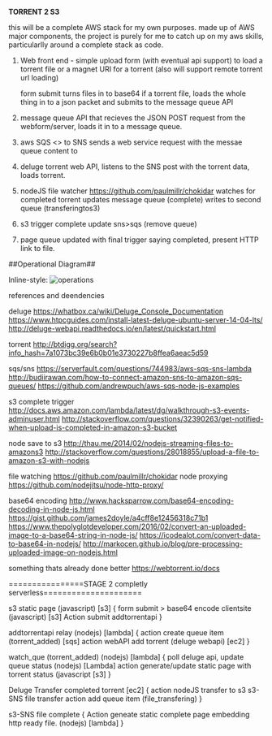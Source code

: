 **TORRENT 2 S3**

this will be a complete AWS stack for my own purposes.
made up of AWS major components, the project is purely for me to catch up on my aws skills, particularlly around a complete stack as code.


1. Web front end - simple upload form (with eventual api support) to load a torrent file or a magnet URI for a torrent (also will support remote torrent url loading)

	form submit turns files in to base64 if a torrent file, loads the whole thing in to a json packet and submits to the message queue API

2. message queue API that recieves the JSON POST request from the webform/server, loads it in to a message queue.

3. aws SQS <> to SNS sends a web service request with the messae queue content to

4. deluge torrent web API, listens to the SNS post with the torrent data, loads torrent.

5. nodeJS file watcher https://github.com/paulmillr/chokidar watches for completed torrent updates message queue (complete) writes to second queue (transferingtos3)

6. s3 trigger complete update sns>sqs (remove queue) 

7. page queue updated with final trigger saying completed, present HTTP link to file.

##Operational Diagram##

Inline-style: 
![operations](https://github.com/joshjames/torrent2s3/Operations.png "Operations Diagram")






references and deendencies

deluge
https://whatbox.ca/wiki/Deluge_Console_Documentation
https://www.htpcguides.com/install-latest-deluge-ubuntu-server-14-04-lts/
http://deluge-webapi.readthedocs.io/en/latest/quickstart.html

torrent
http://btdigg.org/search?info_hash=7a1073bc39e6b0b01e3730227b8ffea6aeac5d59

sqs/sns
https://serverfault.com/questions/744983/aws-sqs-sns-lambda
http://budiirawan.com/how-to-connect-amazon-sns-to-amazon-sqs-queues/
https://github.com/andrewpuch/aws-sqs-node-js-examples


s3 complete trigger
http://docs.aws.amazon.com/lambda/latest/dg/walkthrough-s3-events-adminuser.html
http://stackoverflow.com/questions/32390263/get-notified-when-upload-is-completed-in-amazon-s3-bucket

node save to s3
http://thau.me/2014/02/nodejs-streaming-files-to-amazons3
http://stackoverflow.com/questions/28018855/upload-a-file-to-amazon-s3-with-nodejs

file watching
https://github.com/paulmillr/chokidar
node proxying
https://github.com/nodejitsu/node-http-proxy/

base64 encoding
http://www.hacksparrow.com/base64-encoding-decoding-in-node-js.html
https://gist.github.com/james2doyle/a4cff8e12456318c71b1
https://www.thepolyglotdeveloper.com/2016/02/convert-an-uploaded-image-to-a-base64-string-in-node-js/
https://icodealot.com/convert-data-to-base64-in-nodejs/
http://markocen.github.io/blog/pre-processing-uploaded-image-on-nodejs.html


something thats already done better
https://webtorrent.io/docs




================STAGE 2 completly serverless=====================

s3 static page (javascript) [s3]
	{
 	form submit > base64 encode clientsite (javascript) [s3]
 	Action submit addtorrentapi
 	}

addtorrentapi relay (nodejs) [lambda]
 	{
 	action create queue item (torrent_added) [sqs]
 	action webAPI add torrent (deluge webapi) [ec2]
 	}

watch_que (torrent_added) (nodejs) [lambda]
	{
	poll deluge api, update queue status (nodejs) [Lambda]
	action generate/update static page with torrent status (javascript [s3]
    }

 Deluge Transfer completed torrent [ec2]
 	{
 	action nodeJS transfer to s3
 	s3-SNS file transfer action add queue item (file_transfering)
 	}
	
s3-SNS file complete
	{
	Action geneate static complete page embedding http ready file. (nodejs) [lambda]
    }

